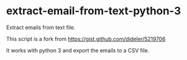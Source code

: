# extract-email-from-text-python-3
Extract emails from text file.

This script is a fork from https://gist.github.com/dideler/5219706

It works with python 3 and export the emails to a CSV file.

